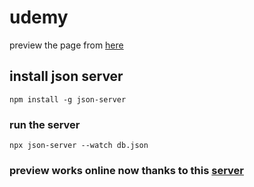 # udemy
preview the page from <a href="https://abdo-taha.github.io/udemy/">here</a>

## install json server
```
npm install -g json-server
```

### run the server
```
npx json-server --watch db.json
```

### preview works online now thanks to this <a href ="https://my-json-server.typicode.com/">server</a>

